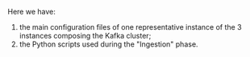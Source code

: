 Here we have:

1. the main configuration files of one representative instance of the 3 instances composing the Kafka cluster;
2. the Python scripts used during the "Ingestion" phase.